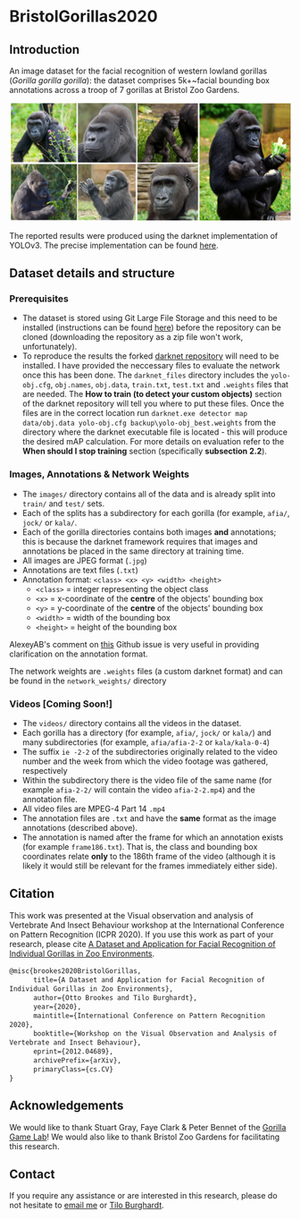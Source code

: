 # BristolGorillas2020

## Introduction
An image dataset for the facial recognition of western lowland gorillas (*Gorilla gorilla gorilla*): the dataset comprises 5k+~facial bounding box annotations across a troop of 7 gorillas at Bristol Zoo Gardens. 

![Image](figures/full_troop.png)

The reported results were produced using the darknet implementation of YOLOv3. The precise implementation can be found [here](https://github.com/obrookes/darknet). 

## Dataset details and structure

### Prerequisites

- The dataset is stored using Git Large File Storage and this need to be installed (instructions can be found [here](https://git-lfs.github.com)) before the repository can be cloned (downloading the repository as a zip file won't work, unfortunately).
- To reproduce the results the forked [darknet repository](https://github.com/obrookes/darknet) will need to be installed. I have provided the neccessary files to evaluate the network once this has been done. The `darknet_files` directory includes the `yolo-obj.cfg`, `obj.names`, `obj.data`, `train.txt`, `test.txt` and `.weights` files that are needed. The **How to train (to detect your custom objects)** section of the darknet repository will tell you where to put these files. Once the files are in the correct location run `darknet.exe detector map data/obj.data yolo-obj.cfg backup\yolo-obj_best.weights` from the directory where the darknet executable file is located - this will produce the desired mAP calculation. For more details on evaluation refer to the **When should I stop training** section (specifically **subsection 2.2**).             

### Images, Annotations & Network Weights

- The `images/` directory contains all of the data and is already split into `train/` and `test/` sets.
- Each of the splits has a subdirectory for each gorilla (for example, `afia/`, `jock/` or `kala/`.
- Each of the gorilla directories contains both images **and** annotations; this is because the darknet framework requires that images and annotations be placed in the same directory at training time.
- All images are JPEG format (`.jpg`)
- Annotations are text files (`.txt`)
- Annotation format: `<class> <x> <y> <width> <height>`
	- `<class>` = integer representing the object class
	- `<x>` = x-coordinate of the **centre** of the objects' bounding box
	- `<y>` = y-coordinate of the **centre** of the objects' bounding box
	- `<width>` = width of the bounding box
	- `<height>` = height of the bounding box

AlexeyAB's comment on [this](https://github.com/AlexeyAB/Yolo_mark/issues/60) Github issue is very useful in providing clarification on the annotation format.

The network weights are `.weights` files (a custom darknet format) and can be found in the `network_weights/` directory

### Videos [Coming Soon!]

- The `videos/` directory contains all the videos in the dataset.
- Each gorilla has a directory (for example, `afia/`, `jock/` or `kala/`) and many subdirectories (for example, `afia/afia-2-2` or `kala/kala-0-4`)
- The suffix `ie -2-2` of the subdirectories originally related to the video number and the week from which the video footage was gathered, respectively
- Within the subdirectory there is the video file of the same name (for example `afia-2-2/` will contain the video `afia-2-2.mp4`) and the annotation file.
- All video files are MPEG-4 Part 14 `.mp4` 
- The annotation files are `.txt` and have the **same** format as the image annotations (described above).
- The annotation is named after the frame for which an annotation exists (for example `frame186.txt`). That is, the class and bounding box coordinates relate **only** to the 186th frame of the video (although it is likely it would still be relevant for the frames immediately either side).  

## Citation

This work was presented at the Visual observation and analysis of Vertebrate And Insect Behaviour workshop at the International Conference on Pattern Recognition (ICPR 2020). If you use this work as part of your research, please cite [A Dataset and Application for Facial Recognition of Individual Gorillas in Zoo Environments](https://arxiv.org/abs/2012.04689).

```text
@misc{brookes2020BristolGorillas,
      title={A Dataset and Application for Facial Recognition of Individual Gorillas in Zoo Environments}, 
      author={Otto Brookes and Tilo Burghardt},
      year={2020},
      maintitle={International Conference on Pattern Recognition 2020},
      booktitle={Workshop on the Visual Observation and Analysis of Vertebrate and Insect Behaviour},
      eprint={2012.04689},
      archivePrefix={arXiv},
      primaryClass={cs.CV}
}
```

## Acknowledgements

We would like to thank Stuart Gray, Faye Clark & Peter Bennet of the [Gorilla Game Lab](https://gorillagamelab.com)! We would also like to thank Bristol Zoo Gardens for facilitating this research.

## Contact

If you require any assistance or are interested in this research, please do not hesitate to [email me](mailto:dl18206@bristol.ac.uk) or [Tilo Burghardt](mailto:tilo@cs.bris.ac.uk).
